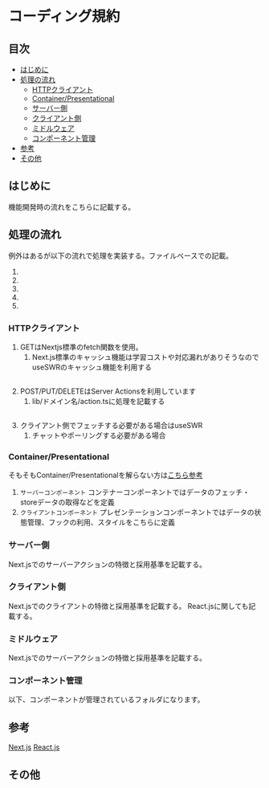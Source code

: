 # コーディング規約

## 目次

-   [はじめに](#はじめに)
-   [処理の流れ](#処理の流れ)
    -   [HTTPクライアント](#HTTPクライアント)
    -   [Container/Presentational](#Container/Presentational)
    -   [サーバー側](#サーバー側)
    -   [クライアント側](#クライアント側)
    -   [ミドルウェア](#ミドルウェア)
    -   [コンポーネント管理](#コンポーネント管理)
-   [参考](#参考)
-   [その他](#その他)

## はじめに

機能開発時の流れをこちらに記載する。

## 処理の流れ

例外はあるが以下の流れで処理を実装する。ファイルベースでの記載。

1.
2.
3.
4.
5.

### HTTPクライアント

1. GETはNextjs標準のfetch関数を使用。
    1. Next.js標準のキャッシュ機能は学習コストや対応漏れがありそうなのでuseSWRのキャッシュ機能を利用する

```ts

```

2. POST/PUT/DELETEはServer Actionsを利用しています
    1. lib/ドメイン名/action.tsに処理を記載する

```ts

```

3. クライアント側でフェッチする必要がある場合はuseSWR
    1. チャットやポーリングする必要がある場合

### Container/Presentational

そもそもContainer/Presentationalを解らない方は[こちら参考](https://zenn.dev/morinokami/books/learning-patterns-1/viewer/presentational-container-pattern)

1. `サーバーコンポーネント` コンテナーコンポーネントではデータのフェッチ・storeデータの取得などを定義
2. `クライアントコンポーネント` プレゼンテーションコンポーネントではデータの状態管理、フックの利用、スタイルをこちらに定義

### サーバー側

Next.jsでのサーバーアクションの特徴と採用基準を記載する。

### クライアント側

Next.jsでのクライアントの特徴と採用基準を記載する。
React.jsに関しても記載する。

### ミドルウェア

Next.jsでのサーバーアクションの特徴と採用基準を記載する。

### コンポーネント管理

以下、コンポーネントが管理されているフォルダになります。

## 参考

[Next.js]()
[React.js]()

## その他
